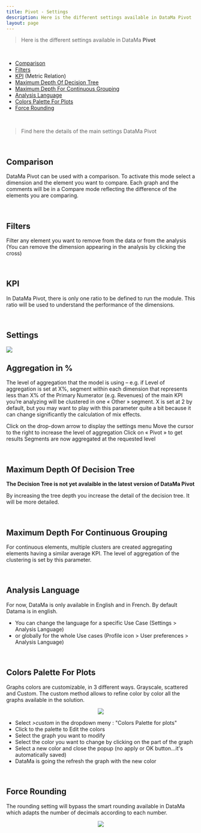 ```yaml
---
title: Pivot - Settings
description: Here is the different settings available in DataMa Pivot
layout: page
---
```



> Here is the different settings available in DataMa **Pivot**

<br>

- [Comparison](#comparison)
- [Filters](#filters)
- [KPI](#filters) (Metric Relation)
- [Maximum Depth Of Decision Tree](#maximum-depth-of-decision-tree)
- [Maximum Depth For Continuous Grouping](#maximum-depth-for-continuous-grouping)
- [Analysis Language](#analysis-language)
- [Colors Palette For Plots](#colors-palette-for-plots)
- [Force Rounding](#force-rounding)


<br>

> Find here the details of the main settings DataMa Pivot

<br>

## Comparison

DataMa Pivot can be used with a comparison. To activate this mode select a dimension and the element you want to compare. Each graph and the comments will be in a Compare mode reflecting the difference of the elements you are comparing. 

<br>

## Filters

Filter any element you want to remove from the data or from the analysis  (You can remove the dimension appearing
in the analysis by clicking the cross)

<br>

## KPI

In DataMa Pivot, there is only one ratio to be defined to run the module. This ratio will be used to understand the performance of the dimensions. 

<br>

## Settings

<img src="{{site.url}}/{{site.baseurl}}/core_app/new/journey/interface/images/journey_settings.jpg">

<br/>

## Aggregation in %

The level of aggregation that the model is using – e.g. if Level of aggregation is set at X%, segment within each dimension that represents less than X% of the Primary Numerator (e.g. Revenues) of the main KPI you’re analyzing will be clustered in one « Other » segment. X is set at 2 by default, but you may want to play with this parameter quite a bit because it can change significantly the calculation of mix effects.

Click on the drop-down arrow to display the settings menu
Move the cursor to the right to increase the level of aggregation
Click on « Pivot » to get results
Segments are now aggregated at the requested level

<br/>

## Maximum Depth Of Decision Tree

**The Decision Tree is not yet avalaible in the latest version of DataMa Pivot**

By increasing the tree depth you increase the detail of the decision tree. It will be more detailed.

<br/>

## Maximum Depth For Continuous Grouping

For continuous elements, multiple clusters are created aggregating elements having a similar average KPI. The level of aggregation of the clustering is set by this parameter. 

<br/>

## Analysis Language

For now, DataMa is only available in English and in French. By default Datama is in english. 
- You can change the language for a specific Use Case (Settings > Analysis Language)
- or globally for the whole Use cases (Profile icon > User preferences > Analysis Language)

<br/>

## Colors Palette For Plots
    
Graphs colors are customizable, in 3 different ways. 
Grayscale, scattered and Custom. 
The custom method allows to refine color by color all the graphs available in the solution. 

<center><img src="{{site.url}}/{{site.baseurl}}/core_app/new/interface/subheader/settings/images/colors_palette.png"/></center>

- Select <i>>custom</i> in the dropdown meny : "Colors Palette for plots"
- Click to the palette to Edit the colors
- Select the graph you want to modify
- Select the color you want to change by clicking on the part of the graph
- Select a new color and close the popup (no apply or OK button...it's automatically saved)
- DataMa is going the refresh the graph with the new color

<br/>

## Force Rounding

The rounding setting will bypass the smart rounding available in DataMa which adapts the number of decimals according to each number. 

<center><img src="{{site.url}}/{{site.baseurl}}/core_app/new/interface/subheader/settings/images/force_rounding.png"/></center>
<br/>
